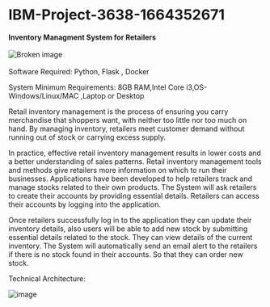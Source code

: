 # IBM-Project-3638-1664352671
<b>Inventory Managment System for Retailers</b>
<br><br>
<img src="https://www.creativefabrica.com/wp-content/uploads/2021/03/09/Flat-design-of-inventory-control-concept-Graphics-9387114-1-1-580x386.jpg" alt="Broken image"><br><br>
Software Required:
Python, Flask , Docker

System Minimum Requirements:
8GB RAM,Intel Core i3,OS-Windows/Linux/MAC ,Laptop or Desktop

Retail inventory management is the process of ensuring you carry merchandise that shoppers want, with neither too little nor too much on hand. By managing inventory, retailers meet customer demand without running out of stock or carrying excess supply.

In practice, effective retail inventory management results in lower costs and a better understanding of sales patterns. Retail inventory management tools and methods give retailers more information on which to run their businesses. Applications have been developed to help retailers track and manage stocks related to their own products. The System will ask retailers to create their accounts by providing essential details. Retailers can access their accounts by logging into the application.

Once retailers successfully log in to the application they can update their inventory details, also users will be able to add new stock by submitting essential details related to the stock. They can view details of the current inventory. The System will automatically send an email alert to the retailers if there is no stock found in their accounts. So that they can order new stock.



Technical Architecture:


![image](https://user-images.githubusercontent.com/66524865/190607263-e79215b0-7a7c-4476-84d7-239369d92b4d.png)





